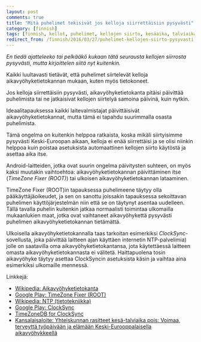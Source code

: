 ```yaml
---
layout: post
comments: true
title: "Mitä puhelimet tekisivät jos kelloja siirrettäisiin pysyvästi"
category: [finnish]
tags: [finnish, kellot, puhelimet, kellojen siirto, kesäaika, talviaika, normaaliaika]
redirect_from: /finnish/2016/03/27/puhelimet-kellojen-siirto-pysyvasti.html
---
```


*En tiedä ajatteleeko tai pelkääkö kukaan tätä seurausta kellojen siirrosta
 pysyvästi, mutta kirjoittelen siitä nyt kuitenkin.*

Kaikki luultavasti tietävät, että puhelimet siirtelevät kelloja
aikavyöhyketietokannan mukaan, kuten myös tietokoneet.

Jos kelloja siirrettäisiin pysyvästi, aikavyöhyketietokanta pitäisi
päivittää puhelimista tai ne jatkaisivat kellojen siirtelyä samoina
päivinä, kuin nytkin.

Ideaalitapauksessa kaikki laitevalmistajat päivittäisivät
aikavyöhyketietokannat, mutta tämä ei tapahdu suurimmalla osasta
puhelimista.

Tämä ongelma on kuitenkin helppoa ratkaista, koska mikäli siirtyisimme
pysyvästi Keski-Euroopan aikaan, kelloja ei enää siirrettäisi ja se olisi
niinkin helppoa kuin poistaa asetuksista automaattinen kellojen siirto
käytöstä ja asettaa aika itse.

Android-laitteiden, jotka ovat suurin ongelma päivitysten suhteen, on myös
kaksi muutakin vaihtoehtoa: aikavyöhyketietokannan päivittäminen itse
(*TimeZone Fixer (ROOT)*) tai ulkoisen aikavyöhyketietokannan lataaminen.

TimeZone Fixer (ROOT)in tapauksessa puhelimeene täytyy olla
pääkäyttäjäoikeudet, ja sen on sanottu joissakin tapauksessa sekoittavan
puhelimen käyttöjärjestelmän niin että se on täytynyt asentaa uudelleen.
Tällä tavalla puhelin kuitenkin jatkaa normaalisti toimintaa ulkomailla
mukaanlukien maat, jotka ovat vaihtaneet aikavyöhykettä pysyvästi
puhelimen aikavyöhyketietokannan tietämättä.

Ulkoisella aikavyöhyketietokannalla taas tarkoitan esimerkiksi
*ClockSync*-sovellusta, joka päivittää laitteen ajan käyttäen internetin
NTP-palvelimia) jolle on saatavilla oma aikavyöhyketietokantansa,
jota käytettäessä laitteen omasta aikavyöhyketietokannasta ei
välitetä. Haittapuolena tosin aikavyöhyke täytyy asettaa ClockSyncin
asetuksista käsin ja vaihtaa aina esimerkiksi ulkomaille mennessä.

Linkkejä:

* [Wikipedia: Aikavyöhyketietokanta](https://fi.wikipedia.org/wiki/Aikavy%C3%B6hyketietokanta)
* [Google Play: TimeZone Fixer (ROOT)](https://play.google.com/store/apps/details?id=com.force.timezonefixer)
* [Wikipedia: NTP (tietotekniikka)](https://fi.wikipedia.org/wiki/NTP_(tietotekniikka))
* [Google Play: ClockSync](https://play.google.com/store/apps/details?id=ru.org.amip.ClockSync)
* [TimeZoneDB for ClockSync](https://play.google.com/store/apps/details?id=ru.org.amip.timezoneservice)
* [Kansalaisaloite: Yhteiskunnan rasitteet kesä-talviaika pois: Voimaa, terveyttä työpäivään ja elämään Keski-Eurooppalaisella aikavyöhykkeellä](https://www.kansalaisaloite.fi/fi/aloite/1596)
